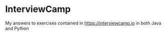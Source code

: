 # InterviewCamp
My answers to exercises contained in https://interviewcamp.io in both Java and Python
